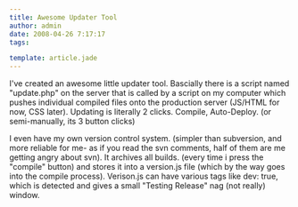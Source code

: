 ```yaml
---
title: Awesome Updater Tool
author: admin
date: 2008-04-26 7:17:17
tags: 

template: article.jade
---
```


I've created an awesome little updater tool. Bascially there is a script named "update.php" on the server that is called by a script on my computer which pushes individual compiled files onto the production server (JS/HTML for now, CSS later). Updating is literally 2 clicks. Compile, Auto-Deploy. (or semi-manually, its 3 button clicks)

I even have my own version control system. (simpler than subversion, and more reliable for me- as if you read the svn comments, half of them are me getting angry about svn). It archives all builds. (every time i press the "compile" button) and stores it into a version.js file (which by the way goes into the compile process). Verison.js can have various tags like dev: true, which is detected and gives a small "Testing Release" nag (not really) window.
